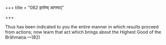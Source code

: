 +++
title = "082 इतरेष्व् आगमाद्"

+++

Thus has been indicated to you the entire manner in which results proceed from actions; now learn that act which brings about the Highest Good of the Brāhmaṇa.—(82)